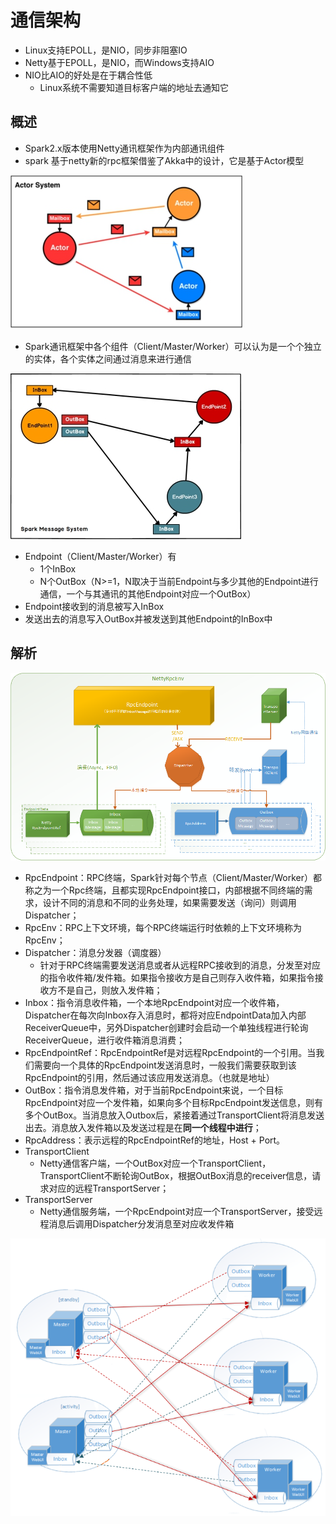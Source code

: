 # 通信架构

- Linux支持EPOLL，是NIO，同步非阻塞IO
- Netty基于EPOLL，是NIO，而Windows支持AIO
- NIO比AIO的好处是在于耦合性低
  - Linux系统不需要知道目标客户端的地址去通知它



## 概述

- Spark2.x版本使用Netty通讯框架作为内部通讯组件
- spark 基于netty新的rpc框架借鉴了Akka中的设计，它是基于Actor模型

![img](img/96.png) 

- Spark通讯框架中各个组件（Client/Master/Worker）可以认为是一个个独立的实体，各个实体之间通过消息来进行通信

![img](img/97.png) 

- Endpoint（Client/Master/Worker）有
  - 1个InBox
  - N个OutBox（N>=1，N取决于当前Endpoint与多少其他的Endpoint进行通信，一个与其通讯的其他Endpoint对应一个OutBox）
- Endpoint接收到的消息被写入InBox
- 发送出去的消息写入OutBox并被发送到其他Endpoint的InBox中



## 解析

<img src="img/98.png" style="zoom:150%;" /> 

- RpcEndpoint：RPC终端，Spark针对每个节点（Client/Master/Worker）都称之为一个Rpc终端，且都实现RpcEndpoint接口，内部根据不同终端的需求，设计不同的消息和不同的业务处理，如果需要发送（询问）则调用Dispatcher；
- RpcEnv：RPC上下文环境，每个RPC终端运行时依赖的上下文环境称为RpcEnv；
- Dispatcher：消息分发器（调度器）
  - 针对于RPC终端需要发送消息或者从远程RPC接收到的消息，分发至对应的指令收件箱/发件箱。如果指令接收方是自己则存入收件箱，如果指令接收方不是自己，则放入发件箱；
- Inbox：指令消息收件箱，一个本地RpcEndpoint对应一个收件箱，Dispatcher在每次向Inbox存入消息时，都将对应EndpointData加入内部ReceiverQueue中，另外Dispatcher创建时会启动一个单独线程进行轮询ReceiverQueue，进行收件箱消息消费；
- RpcEndpointRef：RpcEndpointRef是对远程RpcEndpoint的一个引用。当我们需要向一个具体的RpcEndpoint发送消息时，一般我们需要获取到该RpcEndpoint的引用，然后通过该应用发送消息。（也就是地址）
- OutBox：指令消息发件箱，对于当前RpcEndpoint来说，一个目标RpcEndpoint对应一个发件箱，如果向多个目标RpcEndpoint发送信息，则有多个OutBox。当消息放入Outbox后，紧接着通过TransportClient将消息发送出去。消息放入发件箱以及发送过程是在**同一个线程中进行**；
- RpcAddress：表示远程的RpcEndpointRef的地址，Host + Port。
- TransportClient
  - Netty通信客户端，一个OutBox对应一个TransportClient，TransportClient不断轮询OutBox，根据OutBox消息的receiver信息，请求对应的远程TransportServer；
- TransportServer
  - Netty通信服务端，一个RpcEndpoint对应一个TransportServer，接受远程消息后调用Dispatcher分发消息至对应收发件箱

![img](img/99.png) 